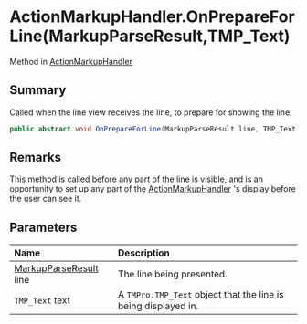 # ActionMarkupHandler.OnPrepareForLine(MarkupParseResult,TMP_Text)

Method in [ActionMarkupHandler](/docs/api/csharp/yarn.unity.actionmarkuphandler.md)

## Summary


Called when the line view receives the line, to prepare for showing
the line.


```csharp
public abstract void OnPrepareForLine(MarkupParseResult line, TMP_Text text);
```

## Remarks


This method is called before any part of the line is visible, and is
an opportunity to set up any part of the  <a href="yarn.unity.actionmarkuphandler.md">ActionMarkupHandler</a> 's display before the user can see it.


## Parameters

|Name|Description|
|:---|:---|
|[MarkupParseResult](/docs/api/csharp/yarn.markup.markupparseresult.md) line|The line being presented.|
|`TMP_Text` text|A  <code>TMPro.TMP_Text</code>  object that the line is being displayed in.|

